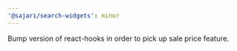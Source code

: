 ```yaml
---
'@sajari/search-widgets': minor
---
```


Bump version of react-hooks in order to pick up sale price feature.
